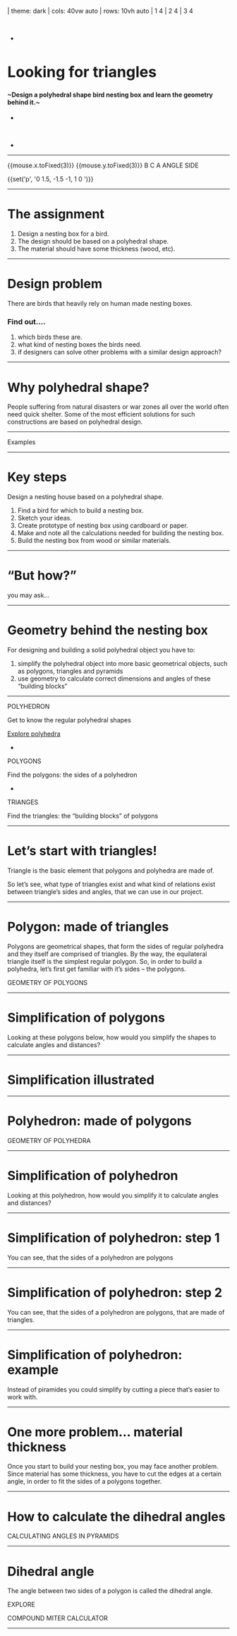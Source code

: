 
| theme: dark
| cols: 40vw auto
| rows: 10vh auto
| 1 4
| 2 4
| 3 4

&nbsp;

-

<big style="--base: 24px;">

  # Looking for triangles
</big>


#### ~Design a polyhedral shape bird nesting box and learn the geometry behind it.~

<f-sidebar src="geometry-triangles.md" title="Geometry of triangles" width="50vw" />

-

&nbsp;

-

<f-scene3 style="width:100%; height:100%;" id="fp-hedron" renderer="svg">
  <f-rotation3>
  <f-polyhedron3
      hedron="Icosahedron"
      position="0 0 0"
      rotation="10 0 0"
      scale="1"
    />
    </f-rotation3>
</f-scene3>

---

<f-inline>
<Triangle :points="[ [0,0], [0,1], [1.5,0] ]" />
<Triangle :points="[ [-1,1], [1.5,0.5], [-0.5,-1] ]" />
<Triangle :points="[ [1,1], [0.5,-1], [-1,0] ]" />
</f-inline>

<f-scene v-slot="{ mouse }" width="400" height="300">
  <f-grid opacity="0.1"  />
  <f-arc
    r="0.5"
    start-angle="213"
    end-angle="285"
    inner-radius="0"
    stroke="none"
    :fill="color('yellow')"
    position="1.49 -0.73"
  />
  <f-line stroke-width="4" points="-1.7 -1.7, 0 1.7" /> 
  <f-line stroke-width="4" :stroke="color('blue')" points="-0.2 1.7, 1.7 -1" /> 
  <f-line stroke-width="4" points="1.7 -0.7, -1.7 -1.4" /> 
  <f-text position="-1.5 0.5" :fill="color('gray')" scale="0.5">{{mouse.x.toFixed(3)}} {{mouse.y.toFixed(3)}}</f-text>
  <f-text position="-1.6 -2.6">B</f-text>
  <f-text position="1.6 -2">C</f-text>
  <f-text position="0.2 0.1">A</f-text>
  <f-text position="0.6 -2">ANGLE</f-text>
  <f-text position="1.1 -1">SIDE</f-text>
</f-scene>

{{set('p', '0 1.5, -1.5 -1, 1 0 ')}}
<!-- {{set('p', '[[0, 1.5], [-1.5, -1], [1, 0]]')}} -->


---




# The assignment

1. Design a nesting box for a bird.
2. The design should be based on a polyhedral shape.
3. The material should have some thickness (wood, etc).

---











# Design problem

There are birds that heavily rely on human made nesting boxes.


### Find out….

1. which birds these are.
2. what kind of nesting boxes the birds need.
3. if designers can solve other problems with a similar design approach?

---







# Why polyhedral shape?

People suffering from natural disasters or war zones all over the world often need quick shelter. Some of the most efficient solutions for such constructions are based on polyhedral design.

---







Examples

---








# Key steps

Design a nesting house based on a polyhedral shape.

1. Find a bird for which to build a nesting box.
2. Sketch your ideas.
3. Create prototype of nesting box using cardboard or paper. 
4. Make  and note all the calculations needed for building the nesting box.
5. Build the nesting box from wood or similar materials.

---








# “But how?”
you may ask...

---









# Geometry behind the nesting box

For designing and building a solid polyhedral object you have to:

1. simplify the polyhedral object into more basic geometrical objects, such as polygons, triangles and pyramids
2. use geometry to calculate correct dimensions and angles of these “building blocks”

---

POLYHEDRON

Get to know the regular polyhedral shapes

<a class="primary" href="../triangles_explorer">Explore polyhedra</a>

-

POLYGONS

Find the polygons: the sides of a polyhedron

-

TRIANGES

Find the triangles: the “building blocks” of polygons

---








# Let’s start with triangles!

Triangle is the basic element that polygons and polyhedra are made of.

So let’s see, what type of triangles exist and what kind of relations exist between triangle’s sides and angles, that we can use in our project.


<f-sidebar src="geometry-triangles.md" title="Geometry of triangles" width="50vw" />

---






# Polygon: made of triangles

Polygons are geometrical shapes, that form the sides of regular polyhedra and they itself are comprised of triangles. 
By the way, the equilateral triangle itself is the simplest regular polygon.
So, in order to build a polyhedra, let’s first get familiar with it’s sides – the polygons.

GEOMETRY OF POLYGONS

---







# Simplification of polygons 

Looking at these polygons below, how would you simplify the shapes to calculate angles and distances?

---







# Simplification illustrated

---







# Polyhedron: made of polygons

GEOMETRY OF POLYHEDRA

---







# Simplification of polyhedron

Looking at this polyhedron, how would you simplify it to calculate angles and distances?

---







# Simplification of polyhedron: step 1

You can see, that the sides of a polyhedron are polygons

---







# Simplification of polyhedron: step 2

You can see, that the sides of a polyhedron are polygons, that are made of triangles. 

---







# Simplification of polyhedron: example

Instead of piramides you could simplify by cutting a piece that’s easier to work with.

---








# One more problem… material thickness

Once you start to build your nesting box, you may face another problem. Since material has some thickness, you have to cut the edges at a certain angle, in order to fit the sides of a polygons together.

---






# How to calculate the dihedral angles

CALCULATING ANGLES IN PYRAMIDS

---





# Dihedral angle

The angle between two sides of a polygon is called the dihedral angle.

EXPLORE

COMPOUND MITER CALCULATOR

---













